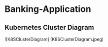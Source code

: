 # Banking-Application
## Kubernetes Cluster Diagram 
![K8SClusterDiagram] (K8SClusterDiagram.jpeg)

